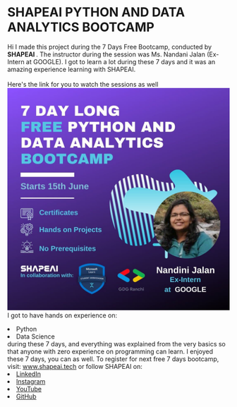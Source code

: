 # SHAPEAI PYTHON AND DATA ANALYTICS BOOTCAMP
Hi I made this project during the 7 Days Free Bootcamp, conducted by <b> SHAPEAI
</b>.
The instructor during the session was Ms. Nandani Jalan (Ex-Intern at GOOGLE). I got to
learn a lot during these 7 days and it was an amazing experience learning with SHAPEAI.
<br><br>Here's the link for you to watch the sessions as well<br>
<a href="https://youtu.be/Ar43AiqTTQc"> <img src="https://github.com/Raghu-ritik/shapeAI_Python_Data_Science/blob/main/data%20analysisi%20postor.jpeg"> </a>
<br>I got to have hands on experience on:
<li>Python
<li>Data Science
<br>during these 7 days, and everything was explained from the very basics so that
anyone with zero experience on programming can learn.
I enjoyed these 7 days, you can as well. To register for next free 7 days bootcamp, visit:
<a href="https://www.shapeai.tech"> www.shapeai.tech</a>
or follow SHAPEAI on:
<li><a href=
"https://in.linkedin.com/company/shapeai">LinkedIn</a>
<li><a href=
"https://www.instagram.com/shape.ai/?hl=en">Instagram</a>
<li><a
href=
"https://www.youtube.com/channel/UCTUvDLTW9meuDXWcbmISPdA">YouTube</a>
<li><a href=
"https://github.com/shapeai">GitHub</a>
